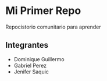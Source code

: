 # Mi Primer Repo
 Repocistorio comunitario para aprender
## Integrantes 
+ Dominique Guillermo 
+ Gabriel Perez
+ Jenifer Saquic
